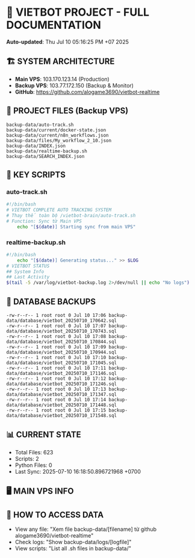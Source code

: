 # 🤖 VIETBOT PROJECT - FULL DOCUMENTATION
**Auto-updated**: Thu Jul 10 05:16:25 PM +07 2025

## 🏗️ SYSTEM ARCHITECTURE
- **Main VPS**: 103.170.123.14 (Production)
- **Backup VPS**: 103.77.172.150 (Backup & Monitor)
- **GitHub**: https://github.com/alogame3690/vietbot-realtime

## 📁 PROJECT FILES (Backup VPS)
```
backup-data/auto-track.sh
backup-data/current/docker-state.json
backup-data/current/n8n_workflows.json
backup-data/files/My_workflow_2_10.json
backup-data/INDEX.json
backup-data/realtime-backup.sh
backup-data/SEARCH_INDEX.json
```

## 🔧 KEY SCRIPTS
### auto-track.sh
```bash
#!/bin/bash
# VIETBOT COMPLETE AUTO TRACKING SYSTEM
# Thay thế toàn bộ /vietbot-brain/auto-track.sh
# Function: Sync từ Main VPS
    echo "[$(date)] Starting sync from main VPS"
```
### realtime-backup.sh
```bash
#!/bin/bash
    echo "[$(date)] Generating status..." >> $LOG
# VIETBOT STATUS
## System Info
## Last Activity
$(tail -5 /var/log/vietbot-backup.log 2>/dev/null || echo "No logs")
```

## 💾 DATABASE BACKUPS
```
-rw-r--r-- 1 root root 0 Jul 10 17:06 backup-data/database/vietbot_20250710_170642.sql
-rw-r--r-- 1 root root 0 Jul 10 17:07 backup-data/database/vietbot_20250710_170743.sql
-rw-r--r-- 1 root root 0 Jul 10 17:08 backup-data/database/vietbot_20250710_170844.sql
-rw-r--r-- 1 root root 0 Jul 10 17:09 backup-data/database/vietbot_20250710_170944.sql
-rw-r--r-- 1 root root 0 Jul 10 17:10 backup-data/database/vietbot_20250710_171045.sql
-rw-r--r-- 1 root root 0 Jul 10 17:11 backup-data/database/vietbot_20250710_171146.sql
-rw-r--r-- 1 root root 0 Jul 10 17:12 backup-data/database/vietbot_20250710_171246.sql
-rw-r--r-- 1 root root 0 Jul 10 17:13 backup-data/database/vietbot_20250710_171347.sql
-rw-r--r-- 1 root root 0 Jul 10 17:14 backup-data/database/vietbot_20250710_171448.sql
-rw-r--r-- 1 root root 0 Jul 10 17:15 backup-data/database/vietbot_20250710_171548.sql
```

## 📊 CURRENT STATE
- Total Files: 623
- Scripts: 2
- Python Files: 0
- Last Sync: 2025-07-10 16:18:50.896721968 +0700

## 🖥️ MAIN VPS INFO


## 🚨 HOW TO ACCESS DATA
- View any file: "Xem file backup-data/[filename] từ github alogame3690/vietbot-realtime"
- Check logs: "Show backup-data/logs/[logfile]"
- View scripts: "List all .sh files in backup-data/"
